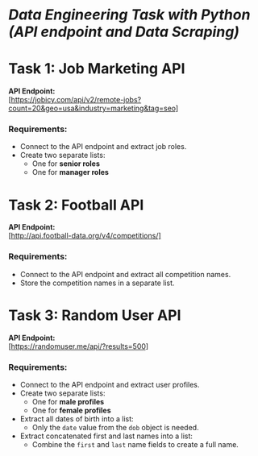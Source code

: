 # ***Data Engineering Task with Python (API endpoint and Data Scraping)*** #

# **Task 1: Job Marketing API**

**API Endpoint:**  
[https://jobicy.com/api/v2/remote-jobs?count=20&geo=usa&industry=marketing&tag=seo]

### **Requirements:**
- Connect to the API endpoint and extract job roles.
- Create two separate lists:
  - One for **senior roles**
  - One for **manager roles**

# **Task 2: Football API**

**API Endpoint:**  
[http://api.football-data.org/v4/competitions/]

### **Requirements:**
- Connect to the API endpoint and extract all competition names.
- Store the competition names in a separate list.

# **Task 3: Random User API**

**API Endpoint:**  
[https://randomuser.me/api/?results=500]

### **Requirements:**
- Connect to the API endpoint and extract user profiles.
- Create two separate lists:
  - One for **male profiles**
  - One for **female profiles**
- Extract all dates of birth into a list:
  - Only the `date` value from the `dob` object is needed.
- Extract concatenated first and last names into a list:
  - Combine the `first` and `last` name fields to create a full name.
